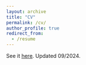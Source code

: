 ```yaml
---
layout: archive
title: "CV"
permalink: /cv/
author_profile: true
redirect_from:
  - /resume
---
```


See it <u><a href="https://francescapanero.github.io/files/Academic CV Francesca Panero.pdf">here</a></u>. Updated 09/2024.
<br/>
